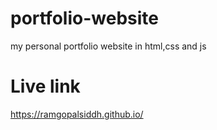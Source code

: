 # portfolio-website
my personal portfolio website in html,css and js
# Live link
https://ramgopalsiddh.github.io/
